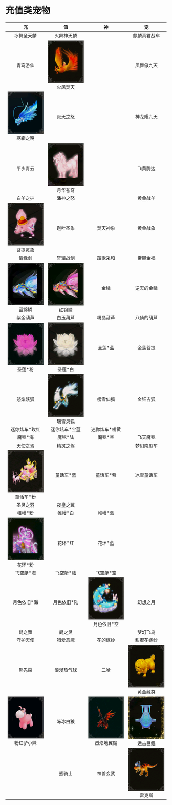 # 充值类宠物

|                            充                             |                           值                           |                             神                             |                           宠                           |
| :-------------------------------------------------------: | :----------------------------------------------------: | :--------------------------------------------------------: | :----------------------------------------------------: |
|                        冰舞圣天麟                         |                       火舞神天麟                       |                           <br/>                            |                      麒麟真君战车                      |
|                         青鸾游仙                          | ![](/static/images/game/chongwu/hfft.png)<br/>火凤焚天 |                           <br/>                            |                       凤舞傲九天                       |
|  ![](/static/images/game/chongwu/hszs.png)<br/>寒霜之殇   |                        炎天之怒                        |                           <br/>                            |                       神龙耀九天                       |
|                         平步青云                          | ![](/static/images/game/chongwu/yhcq.png)<br/>月华苍穹 |                           <br/>                            |                        飞黄腾达                        |
|                         白羊之护                          |                        潘神之怒                        |                           <br/>                            |                        黄金战羊                        |
|  ![](/static/images/game/chongwu/ptlx.png)<br/>菩提灵象   |                        迦叶圣象                        |                          焚天神象                          |                        黄金战象                        |
|                          情缘剑                           |                        轩辕战剑                        |                          踏歌采和                          |                        帝赐金福                        |
|    ![](/static/images/game/chongwu/ljl.png)<br/>蓝锦鳞    |  ![](/static/images/game/chongwu/hjl.png)<br/>红锦鳞   |                            金鳞                            |                       逆天的金鳞                       |
|                         紫金葫芦                          |                        白玉葫芦                        |                          粉晶葫芦                          |                       八仙的葫芦                       |
|   ![](/static/images/game/chongwu/slf.png)<br/>圣莲*粉    |  ![](/static/images/game/chongwu/slb.png)<br/>圣莲*白  |                          圣莲*蓝                           |                        金莲菩提                        |
|                         怒焰妖狐                          | ![](/static/images/game/chongwu/rxlh.png)<br/>瑞雪灵狐 |                          樱雪仙狐                          |                        金钰吉狐                        |
|                       迷你炫车*玫红                       |                     迷你炫车*宝蓝                      |                       迷你炫车*橘黄                        |                                                        |
|                          魔毯*海                          |                        魔毯*陆                         |                          魔毯*空                           |                        飞天魔毯                        |
|                         天使之驾                          |                        精灵之驾                        |                           <br/>                            |                       梦幻南瓜车                       |
|  ![](/static/images/game/chongwu/thcf.png)<br/>童话车*粉  |                       童话车*蓝                        |                         童话车*紫                          |                       冰雪童话车                       |
|                         圣灵之羽                          |                        夜皇之翼                        |                           <br/>                            |                         <br/>                          |
|                          帷幔*粉                          |                        帷幔*白                         |                          帷幔*蓝                           |                         <br/>                          |
|   ![](/static/images/game/chongwu/hhf.png)<br/>花环*粉    |                        花环*红                         |                          花环*蓝                           |                         <br/>                          |
|                         飞空艇*海                         |                       飞空艇*陆                        |                         飞空艇*空                          |                         <br/>                          |
|                        月色依旧*海                        |                      月色依旧*陆                       | ![](/static/images/game/chongwu/ysyjk.png)<br/>月色依旧*空 |                        幻想之月                        |
|                          鹤之舞                           |                         鹤之灵                         |                           <br/>                            |                        梦幻飞鸟                        |
|                         守护天使                          |                        猎爱恶魔                        |                          花的嫁纱                          |                       甜蜜花嫁纱                       |
|                          熊先森                           |                       浪漫热气球                       |                            二哈                            | ![](/static/images/game/chongwu/hjza.png)<br/>黄金藏獒 |
| ![](/static/images/game/chongwu/fhlxm.png)<br/>粉红驴小妹 |                        冻冰白狼                        | ![](/static/images/game/chongwu/lydym.png)<br/>烈焰地翼魔  | ![](/static/images/game/chongwu/ygjk.png)<br/>远古巨鲲 |
|                           <br/>                           |                         熊骑士                         |                          神兽玄武                          |  ![](/static/images/game/chongwu/lks.png)<br/>雷克斯   |